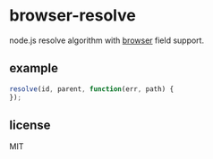 # browser-resolve

node.js resolve algorithm with [browser](https://gist.github.com/shtylman/4339901) field support.

## example

```javascript
resolve(id, parent, function(err, path) {
});
```

## license

MIT
